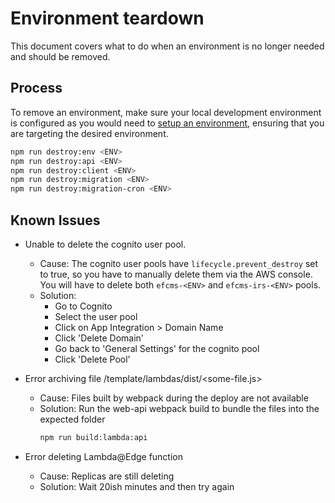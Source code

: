 # Environment teardown

This document covers what to do when an environment is no longer needed and should be removed.

## Process

To remove an environment, make sure your local development environment is configured as you would need to [setup an environment](./setup.md), ensuring that you are targeting the desired environment.

```bash
npm run destroy:env <ENV>
npm run destroy:api <ENV>
npm run destroy:client <ENV>
npm run destroy:migration <ENV>
npm run destroy:migration-cron <ENV>
```

## Known Issues

- Unable to delete the cognito user pool.
  - Cause: The cognito user pools have `lifecycle.prevent_destroy` set to true, so you have to manually delete them via the AWS console. You will have to delete both `efcms-<ENV>` and `efcms-irs-<ENV>` pools.
  - Solution: 
    - Go to Cognito
    - Select the user pool 
    - Click on App Integration > Domain Name
    - Click 'Delete Domain'
    - Go back to 'General Settings' for the cognito pool 
    - Click 'Delete Pool'

- Error archiving file /template/lambdas/dist/<some-file.js>
  - Cause: Files built by webpack during the deploy are not available
  - Solution: Run the web-api webpack build to bundle the files into the expected folder
    ```bash
    npm run build:lambda:api
    ```
- Error deleting Lambda@Edge function
  - Cause: Replicas are still deleting
  - Solution: Wait 20ish minutes and then try again